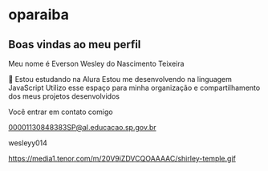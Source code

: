 # oparaiba

 ## Boas vindas ao meu perfil

 Meu nome é Everson Wesley do Nascimento Teixeira

 💙 Estou estudando na Alura
 Estou me desenvolvendo na linguagem JavaScript
 Utilizo esse espaço para minha organização e compartilhamento dos meus projetos desenvolvidos 

 Você entrar em contato comigo 

 00001130848383SP@al.educacao.sp.gov.br

 wesleyy014

 https://media1.tenor.com/m/20V9iZDVCQOAAAAC/shirley-temple.gif
